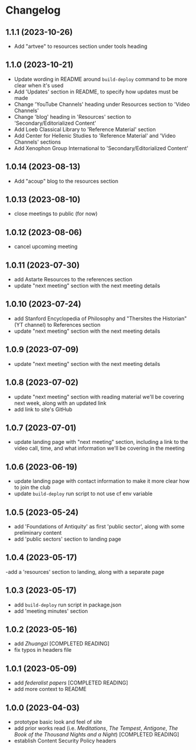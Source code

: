 # Changelog

## 1.1.1 (2023-10-26)

- Add "artvee" to resources section under tools heading

## 1.1.0 (2023-10-21)

- Update wording in README around `build-deploy` command to be more clear when it's used
- Add 'Updates' section in README, to specify how updates must be made
- Change 'YouTube Channels' heading under Resources section to 'Video Channels'
- Change 'blog' heading in 'Resources' section to 'Secondary/Editorialized Content'
- Add Loeb Classical Library to 'Reference Material' section
- Add Center for Hellenic Studies to 'Reference Material' and 'Video Channels' sections
- Add Xenophon Group International to 'Secondary/Editorialized Content'

## 1.0.14 (2023-08-13)

- Add "acoup" blog to the resources section

## 1.0.13 (2023-08-10)

- close meetings to public (for now)

## 1.0.12 (2023-08-06)

- cancel upcoming meeting

## 1.0.11 (2023-07-30)

- add Astarte Resources to the references section
- update "next meeting" section with the next meeting details

## 1.0.10 (2023-07-24)

- add Stanford Encyclopedia of Philosophy and "Thersites the Historian" (YT channel) to References section
- update "next meeting" section with the next meeting details

## 1.0.9 (2023-07-09)

- update "next meeting" section with the next meeting details

## 1.0.8 (2023-07-02)

- update "next meeting" section with reading material we'll be covering next week, along with an updated link
- add link to site's GitHub

## 1.0.7 (2023-07-01)

- update landing page with "next meeting" section, including a link to the video call, time, and what information we'll be covering in the meeting

## 1.0.6 (2023-06-19)

- update landing page with contact information to make it more clear how to join the club
- update `build-deploy` run script to not use cf env variable

## 1.0.5 (2023-05-24)

- add 'Foundations of Antiquity' as first 'public sector', along with some preliminary content
- add 'public sectors' section to landing page

## 1.0.4 (2023-05-17)

-add a 'resources' section to landing, along with a separate page

## 1.0.3 (2023-05-17)

- add `build-deploy` run script in package.json
- add 'meeting minutes' section

## 1.0.2 (2023-05-16)

- add *Zhuangzi* [COMPLETED READING]
- fix typos in headers file

## 1.0.1 (2023-05-09)

- add *federalist papers* [COMPLETED READING]
- add more context to README

## 1.0.0 (2023-04-03)

- prototype basic look and feel of site
- add prior works read (i.e. *Meditations*, *The Tempest*, *Antigone*, *The Book of the Thousand Nights and a Night*) [COMPLETED READING]
- establish Content Security Policy headers
